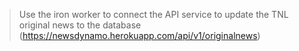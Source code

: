 > Use the iron worker to connect the API service to update the TNL original news to the database
(https://newsdynamo.herokuapp.com/api/v1/originalnews)